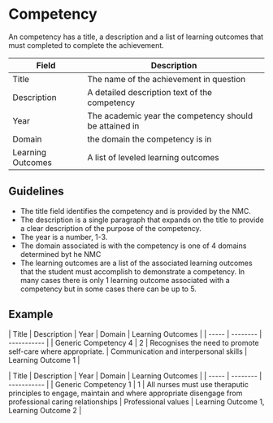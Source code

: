 # Competency 

An competency has a title, a description and a list of learning outcomes that must completed to complete the achievement.


| Field | Description |
| ----- | ----------- |
| Title | The name of the achievement in question |
| Description | A detailed description text of the competency |
| Year | The academic year the competency should be attained in | 
| Domain | the domain the competency is in | 
| Learning Outcomes | A list of leveled learning outcomes |

## Guidelines
* The title field identifies the competency and is provided by the NMC.
* The description is a single paragraph that expands on the title to provide a clear description of the purpose of the competency.
* The year is a number, 1-3. 
* The domain associated is with the competency is one of 4 domains determined byt he NMC
* The learning outcomes are a list of the associated learning outcomes that the student must accomplish to demonstrate a competency. In many cases there is only 1 learning outcome associated with a competency but in some cases there can be up to 5.

## Example


| Title | Description | Year | Domain | Learning Outcomes |
| ----- | -------- | ----------- |
| Generic Competency 4 | 2 | Recognises the need to promote self-care where appropriate. | Communication and interpersonal skills | Learning Outcome 1 | 

| Title | Description | Year | Domain | Learning Outcomes |
| ----- | -------- | ----------- |
| Generic Competency 1 | 1 | All nurses must use theraputic principles to engage, maintain and where appropriate disengage from professional caring relationships | Professional values | Learning Outcome 1, Learning Outcome 2 |



